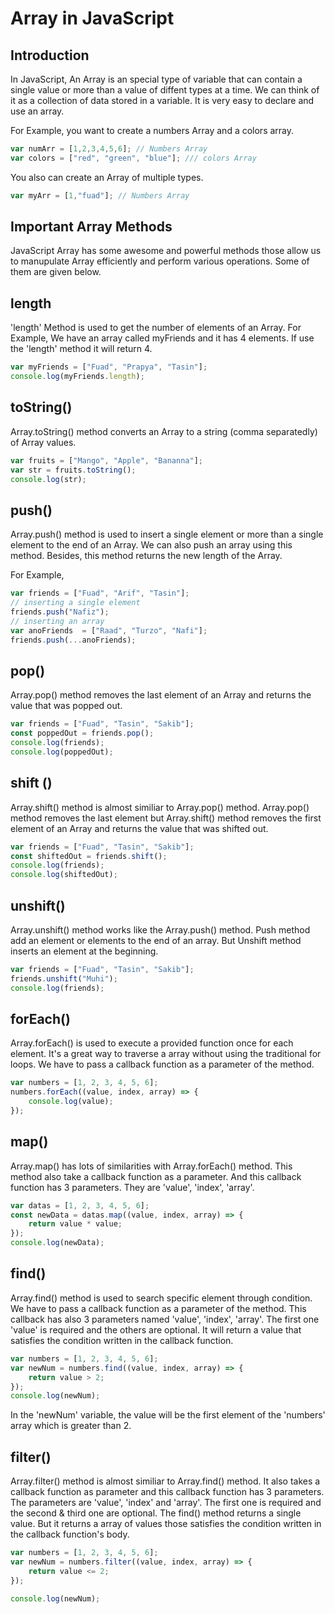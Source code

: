 # Array in JavaScript

## Introduction

In JavaScript, An Array is an special type of variable that can contain a single value or more than a value of diffent types at a time. We can think of it as a collection of data stored in a variable. It is very easy to declare and use an array.

For Example, you want to create a numbers Array and a colors array.

```JavaScript
var numArr = [1,2,3,4,5,6]; // Numbers Array
var colors = ["red", "green", "blue"]; /// colors Array
```

You also can create an Array of multiple types.

```JavaScript
var myArr = [1,"fuad"]; // Numbers Array
```

## Important Array Methods

JavaScript Array has some awesome and powerful methods those allow us to manupulate Array efficiently and perform various operations. Some of them are given below.

## length

'length' Method is used to get the number of elements of an Array. For Example, We have an array called myFriends and it has 4 elements. If use the 'length' method it will return 4.

``` JavaScript
var myFriends = ["Fuad", "Prapya", "Tasin"];
console.log(myFriends.length);
```

## toString()

Array.toString() method converts an Array to a string (comma separatedly) of Array values.

``` JavaScript
var fruits = ["Mango", "Apple", "Bananna"];
var str = fruits.toString();
console.log(str);
```

## push()

Array.push() method is used to insert a single element or more than a single element to the end of an Array. We can also push an array using this method. Besides, this method returns the new length of the Array.

For Example,

``` JavaScript
var friends = ["Fuad", "Arif", "Tasin"];
// inserting a single element
friends.push("Nafiz");
// inserting an array
var anoFriends  = ["Raad", "Turzo", "Nafi"];
friends.push(...anoFriends);
```

## pop()

Array.pop() method removes the last element of an Array and returns the value that was popped out.

```javascript
var friends = ["Fuad", "Tasin", "Sakib"];
const poppedOut = friends.pop();
console.log(friends);
console.log(poppedOut);
```

## shift ()

Array.shift() method is almost similiar to Array.pop() method. Array.pop() method removes the last element but Array.shift() method removes the first element of an Array and returns the value that was shifted out.

```javascript
var friends = ["Fuad", "Tasin", "Sakib"];
const shiftedOut = friends.shift();
console.log(friends);
console.log(shiftedOut);
```

## unshift()

Array.unshift() method works like the Array.push() method. Push method add an element or elements to the end of an array. But Unshift method inserts an element at the beginning.

```javascript
var friends = ["Fuad", "Tasin", "Sakib"];
friends.unshift("Muhi");
console.log(friends);
```

## forEach()

Array.forEach() is used to execute a provided function once for each element. It's a great way to traverse a array without using the traditional for loops. We have to pass a callback function as a parameter of the method. 

```javascript
var numbers = [1, 2, 3, 4, 5, 6];
numbers.forEach((value, index, array) => {
    console.log(value);
});
```

## map()

Array.map() has lots of similarities with Array.forEach() method. This method also take a callback function as a parameter. And this callback function has 3 parameters. They are 'value', 'index', 'array'. 

```javascript
var datas = [1, 2, 3, 4, 5, 6];
const newData = datas.map((value, index, array) => {
    return value * value;
});
console.log(newData);
```

## find()

Array.find() method is used to search specific element through condition. We have to pass a callback function as a parameter of the method. This callback has also 3 parameters named 'value', 'index', 'array'. The first one 'value' is required and the others are optional. It will return a value that satisfies the condition written in the callback function. 

```javascript
var numbers = [1, 2, 3, 4, 5, 6];
var newNum = numbers.find((value, index, array) => {
    return value > 2;
});
console.log(newNum);
```

In the 'newNum' variable, the value will be the first element of the 'numbers' array which is greater than 2.

## filter()

Array.filter() method is almost similiar to Array.find() method. It also takes a callback function as parameter and this callback function has 3 parameters. The parameters are 'value', 'index' and 'array'. The first one is required and the second & third one are optional. The find() method returns a single value. But it returns a array of values those satisfies the condition written in the callback function's body.

``` JavaScript
var numbers = [1, 2, 3, 4, 5, 6];
var newNum = numbers.filter((value, index, array) => {
    return value <= 2;
});

console.log(newNum);
```
